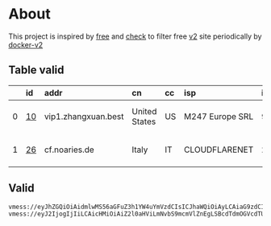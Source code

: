 
# About

This project is inspired by [free](https://github.com/freefq/free) and [check](https://github.com/yeahwu/check) to filter free [v2](https://github.com/v2fly/v2ray-core) site periodically by [docker-v2](https://hub.docker.com/r/v2ray/official)

    

## Table valid
|    | id                   | addr                | cn            | cc   | isp             | ip                        | chatgpt          |
|---:|:---------------------|:--------------------|:--------------|:-----|:----------------|:--------------------------|:-----------------|
|  0 | [10](config/10.json) | vip1.zhangxuan.best | United States | US   | M247 Europe SRL | 91.220.203.204            | Yes (Region: US) |
|  1 | [26](config/26.json) | cf.noaries.de       | Italy         | IT   | CLOUDFLARENET   | 2a09:bac5:422a:187::27:84 | Yes (Region: IT) |

## Valid
```
vmess://eyJhZGQiOiAidmlwMS56aGFuZ3h1YW4uYmVzdCIsICJhaWQiOiAyLCAiaG9zdCI6ICIiLCAiaWQiOiAiMDUyNjZmOGUtMjQ5Yi0zNjMwLWJlOGYtZmM1NmVmYWEyMWNkIiwgIm5ldCI6ICJ0Y3AiLCAicGF0aCI6ICIiLCAicG9ydCI6IDIwMDAxLCAicHMiOiAiZ2l0aHViLmNvbS9mcmVlZnEgLSBcdTZkNTlcdTZjNWZcdTc3MDFcdTgwNTRcdTkwMWEgMTAiLCAidGxzIjogIiIsICJ0eXBlIjogImF1dG8iLCAic2VjdXJpdHkiOiAiYXV0byIsICJza2lwLWNlcnQtdmVyaWZ5IjogdHJ1ZSwgInNuaSI6ICIifQ==
vmess://eyJ2IjogIjIiLCAicHMiOiAiZ2l0aHViLmNvbS9mcmVlZnEgLSBcdTdmOGVcdTU2ZmRDbG91ZEZsYXJlXHU4MjgyXHU3MGI5IDI2IiwgImFkZCI6ICJjZi5ub2FyaWVzLmRlIiwgInBvcnQiOiAiMjA1MiIsICJpZCI6ICI2N2M1Y2U0NS03YjQ4LTQ3M2UtYmYyNS1lNGM4MzBiMGVkMjQiLCAiYWlkIjogIjAiLCAic2N5IjogImF1dG8iLCAibmV0IjogIndzIiwgInR5cGUiOiAibm9uZSIsICJob3N0IjogImF6c3R1LWl0LmlpaW8ud2lraSIsICJwYXRoIjogIi9hcmllcz9lZD0yMDQ4IiwgInRscyI6ICIiLCAic25pIjogIiIsICJhbHBuIjogIiJ9
```


